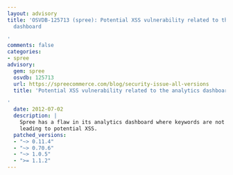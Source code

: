 ```yaml
---
layout: advisory
title: 'OSVDB-125713 (spree): Potential XSS vulnerability related to the analytics
  dashboard

'
comments: false
categories:
- spree
advisory:
  gem: spree
  osvdb: 125713
  url: https://spreecommerce.com/blog/security-issue-all-versions
  title: 'Potential XSS vulnerability related to the analytics dashboard

'
  date: 2012-07-02
  description: |
    Spree has a flaw in its analytics dashboard where keywords are not escaped,
    leading to potential XSS.
  patched_versions:
  - "~> 0.11.4"
  - "~> 0.70.6"
  - "~> 1.0.5"
  - ">= 1.1.2"
---
```

